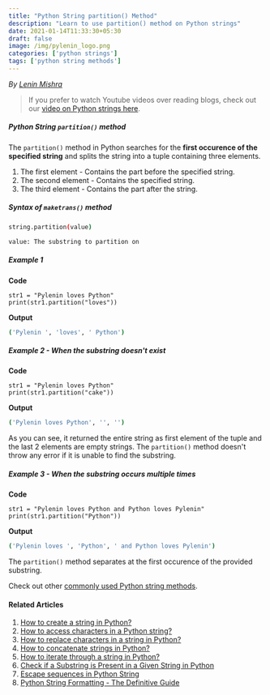 ```yaml
---
title: "Python String partition() Method"
description: "Learn to use partition() method on Python strings"
date: 2021-01-14T11:33:30+05:30
draft: false
image: /img/pylenin_logo.png
categories: ['python strings']
tags: ['python string methods']
---
```

<div class="sharethis-inline-follow-buttons"></div>

*By [Lenin Mishra](https://www.pylenin.com/authors/#lenin-mishra)*

> If you prefer to watch Youtube videos over reading blogs, check out our [video on Python strings here](https://youtu.be/MXdNMo_f95I). 

##### Python String `partition()` method

The `partition()` method in Python searches for the **first occurence of the specified string** and splits the string into a tuple containing three elements.

1. The first element  - Contains the part before the specified string.
2. The second element - Contains the specified string.
3. The third element - Contains the part after the string.

##### Syntax of `maketrans()` method

```bash
string.partition(value)

value: The substring to partition on
```

##### Example 1

**Code**

```python3
str1 = "Pylenin loves Python"
print(str1.partition("loves"))
```

**Output**

```bash
('Pylenin ', 'loves', ' Python')
```

##### Example 2 - When the substring doesn't exist

**Code**

```python3
str1 = "Pylenin loves Python"
print(str1.partition("cake"))
```

**Output**

```bash
('Pylenin loves Python', '', '')
```

As you can see, it returned the entire string as first element of the tuple and the last 2 elements are empty strings. The `partition()` method doesn't throw any error if it is unable to find the substring.

##### Example 3 - When the substring occurs multiple times

**Code**

```python3
str1 = "Pylenin loves Python and Python loves Pylenin"
print(str1.partition("Python"))
```

**Output**

```bash
('Pylenin loves ', 'Python', ' and Python loves Pylenin')
```

The `partition()` method separates at the first occurence of the provided substring.

Check out other [commonly used Python string methods](https://www.pylenin.com/blogs/common-python-string-methods).

#### Related Articles

1. [How to create a string in Python?](https://www.pylenin.com/blogs/create-string-python/)
2. [How to access characters in a Python string?](https://www.pylenin.com/blogs/access-characters-in-string/)
3. [How to replace characters in a string in Python?](https://www.pylenin.com/blogs/replace-string-characters-python/)
4. [How to concatenate strings in Python?](https://www.pylenin.com/blogs/concatenate-strings-in-python/)
5. [How to iterate through a string in Python?](https://www.pylenin.com/blogs/iterating-through-python-string/)
6. [Check if a Substring is Present in a Given String in Python](https://www.pylenin.com/blogs/check-substring-in-a-string-python/)
7. [Escape sequences in Python String](https://www.pylenin.com/blogs/escape-sequences-python-string/)
8. [Python String Formatting - The Definitive Guide](https://www.pylenin.com/blogs/python-string-formatting/)
